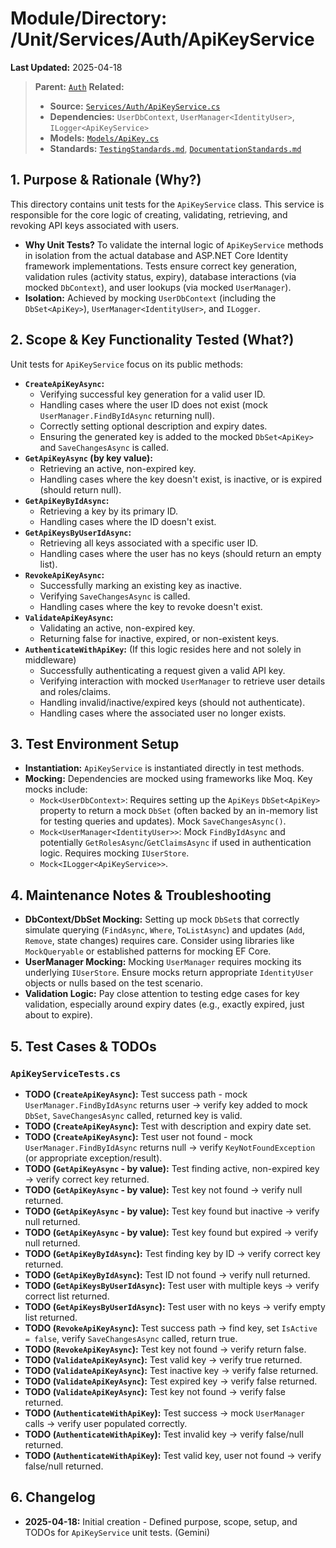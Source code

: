 # Module/Directory: /Unit/Services/Auth/ApiKeyService

**Last Updated:** 2025-04-18

> **Parent:** [`Auth`](../README.md)
> **Related:**
> * **Source:** [`Services/Auth/ApiKeyService.cs`](../../../../../Zarichney.Server/Services/Auth/ApiKeyService.cs)
> * **Dependencies:** `UserDbContext`, `UserManager<IdentityUser>`, `ILogger<ApiKeyService>`
> * **Models:** [`Models/ApiKey.cs`](../../../../../Zarichney.Server/Services/Auth/Models/ApiKey.cs)
> * **Standards:** [`TestingStandards.md`](../../../../../Docs/Standards/TestingStandards.md), [`DocumentationStandards.md`](../../../../../Docs/Standards/DocumentationStandards.md)

## 1. Purpose & Rationale (Why?)

This directory contains unit tests for the `ApiKeyService` class. This service is responsible for the core logic of creating, validating, retrieving, and revoking API keys associated with users.

* **Why Unit Tests?** To validate the internal logic of `ApiKeyService` methods in isolation from the actual database and ASP.NET Core Identity framework implementations. Tests ensure correct key generation, validation rules (activity status, expiry), database interactions (via mocked `DbContext`), and user lookups (via mocked `UserManager`).
* **Isolation:** Achieved by mocking `UserDbContext` (including the `DbSet<ApiKey>`), `UserManager<IdentityUser>`, and `ILogger`.

## 2. Scope & Key Functionality Tested (What?)

Unit tests for `ApiKeyService` focus on its public methods:

* **`CreateApiKeyAsync`:**
    * Verifying successful key generation for a valid user ID.
    * Handling cases where the user ID does not exist (mock `UserManager.FindByIdAsync` returning null).
    * Correctly setting optional description and expiry dates.
    * Ensuring the generated key is added to the mocked `DbSet<ApiKey>` and `SaveChangesAsync` is called.
* **`GetApiKeyAsync` (by key value):**
    * Retrieving an active, non-expired key.
    * Handling cases where the key doesn't exist, is inactive, or is expired (should return null).
* **`GetApiKeyByIdAsync`:**
    * Retrieving a key by its primary ID.
    * Handling cases where the ID doesn't exist.
* **`GetApiKeysByUserIdAsync`:**
    * Retrieving all keys associated with a specific user ID.
    * Handling cases where the user has no keys (should return an empty list).
* **`RevokeApiKeyAsync`:**
    * Successfully marking an existing key as inactive.
    * Verifying `SaveChangesAsync` is called.
    * Handling cases where the key to revoke doesn't exist.
* **`ValidateApiKeyAsync`:**
    * Validating an active, non-expired key.
    * Returning false for inactive, expired, or non-existent keys.
* **`AuthenticateWithApiKey`:** (If this logic resides here and not solely in middleware)
    * Successfully authenticating a request given a valid API key.
    * Verifying interaction with mocked `UserManager` to retrieve user details and roles/claims.
    * Handling invalid/inactive/expired keys (should not authenticate).
    * Handling cases where the associated user no longer exists.

## 3. Test Environment Setup

* **Instantiation:** `ApiKeyService` is instantiated directly in test methods.
* **Mocking:** Dependencies are mocked using frameworks like Moq. Key mocks include:
    * `Mock<UserDbContext>`: Requires setting up the `ApiKeys` `DbSet<ApiKey>` property to return a mock `DbSet` (often backed by an in-memory list for testing queries and updates). Mock `SaveChangesAsync()`.
    * `Mock<UserManager<IdentityUser>>`: Mock `FindByIdAsync` and potentially `GetRolesAsync`/`GetClaimsAsync` if used in authentication logic. Requires mocking `IUserStore`.
    * `Mock<ILogger<ApiKeyService>>`.

## 4. Maintenance Notes & Troubleshooting

* **DbContext/DbSet Mocking:** Setting up mock `DbSet`s that correctly simulate querying (`FindAsync`, `Where`, `ToListAsync`) and updates (`Add`, `Remove`, state changes) requires care. Consider using libraries like `MockQueryable` or established patterns for mocking EF Core.
* **UserManager Mocking:** Mocking `UserManager` requires mocking its underlying `IUserStore`. Ensure mocks return appropriate `IdentityUser` objects or nulls based on the test scenario.
* **Validation Logic:** Pay close attention to testing edge cases for key validation, especially around expiry dates (e.g., exactly expired, just about to expire).

## 5. Test Cases & TODOs

### `ApiKeyServiceTests.cs`
* **TODO (`CreateApiKeyAsync`):** Test success path - mock `UserManager.FindByIdAsync` returns user -> verify key added to mock `DbSet`, `SaveChangesAsync` called, returned key is valid.
* **TODO (`CreateApiKeyAsync`):** Test with description and expiry date set.
* **TODO (`CreateApiKeyAsync`):** Test user not found - mock `UserManager.FindByIdAsync` returns null -> verify `KeyNotFoundException` (or appropriate exception/result).
* **TODO (`GetApiKeyAsync` - by value):** Test finding active, non-expired key -> verify correct key returned.
* **TODO (`GetApiKeyAsync` - by value):** Test key not found -> verify null returned.
* **TODO (`GetApiKeyAsync` - by value):** Test key found but inactive -> verify null returned.
* **TODO (`GetApiKeyAsync` - by value):** Test key found but expired -> verify null returned.
* **TODO (`GetApiKeyByIdAsync`):** Test finding key by ID -> verify correct key returned.
* **TODO (`GetApiKeyByIdAsync`):** Test ID not found -> verify null returned.
* **TODO (`GetApiKeysByUserIdAsync`):** Test user with multiple keys -> verify correct list returned.
* **TODO (`GetApiKeysByUserIdAsync`):** Test user with no keys -> verify empty list returned.
* **TODO (`RevokeApiKeyAsync`):** Test success path -> find key, set `IsActive = false`, verify `SaveChangesAsync` called, return true.
* **TODO (`RevokeApiKeyAsync`):** Test key not found -> verify return false.
* **TODO (`ValidateApiKeyAsync`):** Test valid key -> verify true returned.
* **TODO (`ValidateApiKeyAsync`):** Test inactive key -> verify false returned.
* **TODO (`ValidateApiKeyAsync`):** Test expired key -> verify false returned.
* **TODO (`ValidateApiKeyAsync`):** Test key not found -> verify false returned.
* **TODO (`AuthenticateWithApiKey`):** Test success -> mock `UserManager` calls -> verify user populated correctly.
* **TODO (`AuthenticateWithApiKey`):** Test invalid key -> verify false/null returned.
* **TODO (`AuthenticateWithApiKey`):** Test valid key, user not found -> verify false/null returned.

## 6. Changelog

* **2025-04-18:** Initial creation - Defined purpose, scope, setup, and TODOs for `ApiKeyService` unit tests. (Gemini)


